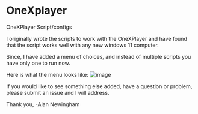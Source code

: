 # OneXplayer
OneXPlayer Script/configs


I originally wrote the scripts to work with the OneXPlayer and have found that the script works well with any new windows 11 computer. 

Since, I have added a menu of choices, and instead of multiple scripts you have only one to run now. 

Here is what the menu looks like: 
![image](https://user-images.githubusercontent.com/48245017/186959047-24893bc7-d1b0-499b-8ff5-e08b4dfc4fe5.png)

If you would like to see something else added, have a question or problem, please submit an issue and I will address. 

Thank you, 
-Alan Newingham
